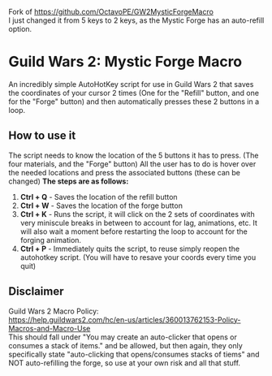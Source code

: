 Fork of https://github.com/OctavoPE/GW2MysticForgeMacro  
I just changed it from 5 keys to 2 keys, as the Mystic Forge has an auto-refill option.

# Guild Wars 2: Mystic Forge Macro
An incredibly simple AutoHotKey script for use in Guild Wars 2 that saves the coordinates of your cursor 2 times (One for the "Refill" button, and one for the "Forge" button) and then automatically presses these 2 buttons in a loop.

## How to use it
The script needs to know the location of the 5 buttons it has to press. (The four materials, and the "Forge" button) 
All the user has to do is hover over the needed locations and press the associated buttons (these can be changed)
**The steps are as follows:**
1. **Ctrl + Q** - Saves the location of the refill button
2. **Ctrl + W** - Saves the location of the forge button
6. **Ctrl + K** - Runs the script, it will click on the 2 sets of coordinates with very miniscule breaks in between to account for lag, animations, etc. It will also wait a moment before restarting the loop to account for the forging animation.
7. **Ctrl + P** - Immediately quits the script, to reuse simply reopen the autohotkey script. (You will have to resave your coords every time you quit)

## Disclaimer
Guild Wars 2 Macro Policy:  
https://help.guildwars2.com/hc/en-us/articles/360013762153-Policy-Macros-and-Macro-Use  
This should fall under "You may create an auto-clicker that opens or consumes a stack of items." and be allowed, but then again, they only specifically state "auto-clicking that opens/consumes stacks of tiems" and NOT auto-refilling the forge, so use at your own risk and all that stuff.
